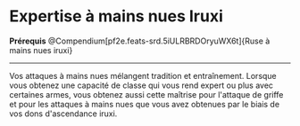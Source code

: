 # Expertise à mains nues Iruxi

<p><span><strong>Prérequis</strong> @Compendium[pf2e.feats-srd.5iULRBRDOryuWX6t]{Ruse à mains nues iruxi}<br></span></p>
<hr>
<p>Vos attaques à mains nues mélangent tradition et entraînement. Lorsque vous obtenez une capacité de classe qui vous rend expert ou plus avec certaines armes, vous obtenez aussi cette maîtrise pour l'attaque de griffe et pour les attaques à mains nues que vous avez obtenues par le biais de vos dons d'ascendance iruxi.&nbsp;</p>
